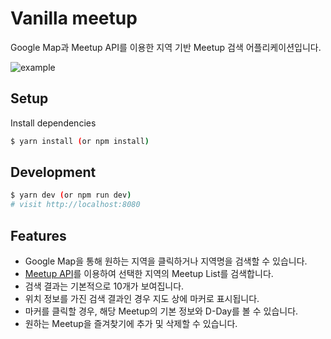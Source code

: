 # Vanilla meetup

Google Map과 Meetup API를 이용한 지역 기반 Meetup 검색 어플리케이션입니다.

<img src="./2nd-test-choinashil.gif" alt="example">

## Setup

Install dependencies

```sh
$ yarn install (or npm install)
```

## Development

```sh
$ yarn dev (or npm run dev)
# visit http://localhost:8080
```


## Features

- Google Map을 통해 원하는 지역을 클릭하거나 지역명을 검색할 수 있습니다.
- [Meetup API](https://www.meetup.com/meetup_api)를 이용하여 선택한 지역의 Meetup List를 검색합니다.
- 검색 결과는 기본적으로 10개가 보여집니다.
- 위치 정보를 가진 검색 결과인 경우 지도 상에 마커로 표시됩니다.
- 마커를 클릭할 경우, 해당 Meetup의 기본 정보와 D-Day를 볼 수 있습니다.
- 원하는 Meetup을 즐겨찾기에 추가 및 삭제할 수 있습니다.
